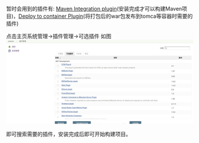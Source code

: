 暂时会用到的插件有: [Maven Integration plugin](http://wiki.jenkins-ci.org/display/JENKINS/Maven+Project+Plugin)\(安装完成才可以构建Maven项目\)，[Deploy to container Plugin](http://wiki.jenkins-ci.org/display/JENKINS/Deploy+Plugin)\(将打包后的war包发布到tomca等容器时需要的插件\)

点击主页系统管理-&gt;插件管理-&gt;可选插件 如图![](/assets/chajian.png)

即可搜索需要的插件，安装完成后即可开始构建项目。

